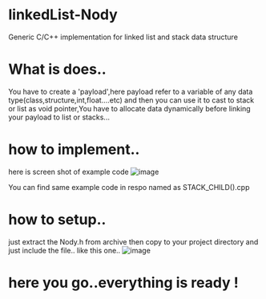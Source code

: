 # linkedList-Nody
Generic C/C++ implementation for linked list and stack data structure

# What is does..
You have to create a 'payload',here payload refer to a variable of any data type(class,structure,int,float....etc) and then you can use it to cast to stack or list as void pointer,You have to allocate data dynamically before linking your payload to list or stacks...

# how to implement..
here is screen shot of example code
![image](https://user-images.githubusercontent.com/24197201/49135135-f6783e80-f30d-11e8-8669-c4e7a1a1b664.png)

You can find same example code in respo named as STACK_CHILD().cpp

# how to setup..
just extract the Nody.h from archive then copy to your project directory and just include the file..
like this one..
![image](https://user-images.githubusercontent.com/24197201/49135507-fe84ae00-f30e-11e8-98f2-94ca58e5666c.png)

# here you go..everything is ready !



